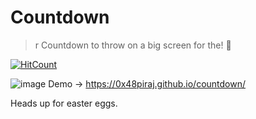 #  Countdown
> r Countdown to throw on a big screen for the! :tada:

[![HitCount](http://hits.dwyl.io/0x48piraj/countdown-2018.svg)](http://hits.dwyl.io/0x48piraj/countdown-2018)


![image](https://user-images.githubusercontent.com/5800726/34329403-b240b556-e924-11e7-89fc-6b68dd00f86f.png)
Demo &rarr; https://0x48piraj.github.io/countdown/

Heads up for easter eggs.
